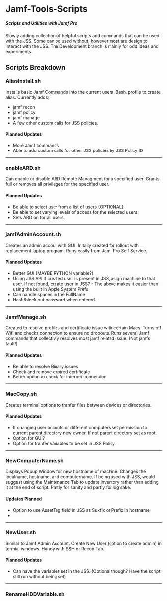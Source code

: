 # Jamf-Tools-Scripts


##### Scripts and Utilities with Jamf Pro


Slowly adding collection of helpful scripts and commands that can be used with the JSS.
Some can be used without, however most are design to interact with the JSS.
The Development branch is mainly for odd ideas and experiments.


## Scripts Breakdown

### AliasInstall.sh
Installs basic Jamf Commands into the current users .Bash_profile to create alias.
Currently adds;
  - jamf recon
  - jamf policy
  - jamf manage
  - A few other custom calls for JSS policies.

#### Planned Updates
- More Jamf commands
- Able to add custom calls for other JSS policies by JSS Policy ID

--------------------------

### enableARD.sh
Can enable or disable ARD Remote Managment for a specified user.
Grants full or removes all privileges for the specified user.

#### Planned Updates
- Be able to select user from a list of users {OPTIONAL}
- Be able to set varying levels of access for the selected users.
- Sets ARD on for all users.

---------------------------

### jamfAdminAccount.sh
Creates an admin accout with GUI. Initally created for rollout with replacement laptop program.
Runs easily from Jamf Pro Self Service.

#### Planned Updates
- Better GUI {MAYBE PYTHON variable?}
- Using JSS API if created user is present in JSS, asign machine to that user. If not found, create user in JSS?
		- The above makes it easier than using the built in Apple System Prefs
- Can handle spaces in the FullName
- Hash/block out password when entered.

---------------------------

### JamfManage.sh
Created to resolve profiles and certificate issue with certain Macs.
Turns off Wifi and checks connection to ensure no dropouts. Runs several Jamf commands that collectivly resolves most jamf related issue.
(Not jamfs fault!)

#### Planned Updates
- Be able to resolve Binary issues 
- Check and remove expired certificate
- Better option to check for internet connection

---------------------------

### MacCopy.sh
Creates terminal options to tranfer files between devices or directories.

#### Planned Updates
- If changing user accouts or different computers set permission to current parent directory new owner. If not parent directory set as root.
- Option for GUI?
- Option for tranfer variables to be set in JSS Policy.

---------------------------

### NewComputerName.sh
Displays Popup Window for new hostname of machine.
Changes the localname, hostname, and computername.
If being used with JSS, would suggest using the Maintenance Tab to update inventory rather than adding it at the end of script.
Partly for sanity and partly for log sake.

#### Updates Planned 
- Option to use AssetTag field in JSS as Suxfix or Prefix in hostname
- 

---------------------------

### NewUser.sh
Similar to Jamf Admin Account. Create New User (option to create admin) in termial windows. 
Handy with SSH or Recon Tab. 

#### Planned Updates
- Can have the variables set in the JSS. (Optional though? Have the script still run without being set)

---------------------------

### RenameHDDVariable.sh


